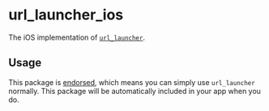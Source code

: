 # url\_launcher\_ios

The iOS implementation of [`url_launcher`][1].

## Usage

This package is [endorsed][2], which means you can simply use `url_launcher`
normally. This package will be automatically included in your app when you do.

[1]: https://pub.dev/packages/url_launcher
[2]: https://flutter.dev/docs/development/packages-and-plugins/developing-packages#endorsed-federated-plugin
